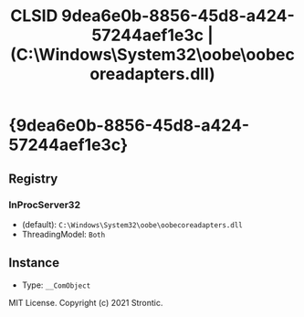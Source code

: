 ﻿---
title: "CLSID 9dea6e0b-8856-45d8-a424-57244aef1e3c | (C:\\Windows\\System32\\oobe\\oobecoreadapters.dll)"
excerpt: What is COM-Object CLSID 9dea6e0b-8856-45d8-a424-57244aef1e3c?
---

# {9dea6e0b-8856-45d8-a424-57244aef1e3c}


## Registry


### InProcServer32

* (default): `C:\Windows\System32\oobe\oobecoreadapters.dll`
* ThreadingModel: `Both`

## Instance

* Type: `__ComObject`

MIT License. Copyright (c) 2021 Strontic.


